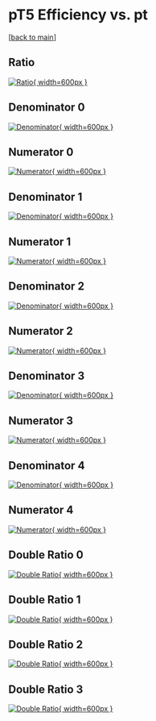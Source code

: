 # pT5 Efficiency vs. pt

[[back to main](./)]



## Ratio

[![Ratio](../mtv/var/pT5_xtr_0_-1_eff_pt.png){ width=600px }](../mtv/var/pT5_xtr_0_-1_eff_pt.pdf)

## Denominator 0

[![Denominator](../mtv/den/pT5_xtr_0_-1_eff_pt_den0.png){ width=600px }](../mtv/den/pT5_xtr_0_-1_eff_pt_den0.pdf)

## Numerator 0

[![Numerator](../mtv/num/pT5_xtr_0_-1_eff_pt_num0.png){ width=600px }](../mtv/num/pT5_xtr_0_-1_eff_pt_num0.pdf)

## Denominator 1

[![Denominator](../mtv/den/pT5_xtr_0_-1_eff_pt_den1.png){ width=600px }](../mtv/den/pT5_xtr_0_-1_eff_pt_den1.pdf)

## Numerator 1

[![Numerator](../mtv/num/pT5_xtr_0_-1_eff_pt_num1.png){ width=600px }](../mtv/num/pT5_xtr_0_-1_eff_pt_num1.pdf)

## Denominator 2

[![Denominator](../mtv/den/pT5_xtr_0_-1_eff_pt_den2.png){ width=600px }](../mtv/den/pT5_xtr_0_-1_eff_pt_den2.pdf)

## Numerator 2

[![Numerator](../mtv/num/pT5_xtr_0_-1_eff_pt_num2.png){ width=600px }](../mtv/num/pT5_xtr_0_-1_eff_pt_num2.pdf)

## Denominator 3

[![Denominator](../mtv/den/pT5_xtr_0_-1_eff_pt_den3.png){ width=600px }](../mtv/den/pT5_xtr_0_-1_eff_pt_den3.pdf)

## Numerator 3

[![Numerator](../mtv/num/pT5_xtr_0_-1_eff_pt_num3.png){ width=600px }](../mtv/num/pT5_xtr_0_-1_eff_pt_num3.pdf)

## Denominator 4

[![Denominator](../mtv/den/pT5_xtr_0_-1_eff_pt_den4.png){ width=600px }](../mtv/den/pT5_xtr_0_-1_eff_pt_den4.pdf)

## Numerator 4

[![Numerator](../mtv/num/pT5_xtr_0_-1_eff_pt_num4.png){ width=600px }](../mtv/num/pT5_xtr_0_-1_eff_pt_num4.pdf)

## Double Ratio 0

[![Double Ratio](../mtv/ratio/pT5_xtr_0_-1_eff_pt_ratio0.png){ width=600px }](../mtv/ratio/pT5_xtr_0_-1_eff_pt_ratio0.pdf)

## Double Ratio 1

[![Double Ratio](../mtv/ratio/pT5_xtr_0_-1_eff_pt_ratio1.png){ width=600px }](../mtv/ratio/pT5_xtr_0_-1_eff_pt_ratio1.pdf)

## Double Ratio 2

[![Double Ratio](../mtv/ratio/pT5_xtr_0_-1_eff_pt_ratio2.png){ width=600px }](../mtv/ratio/pT5_xtr_0_-1_eff_pt_ratio2.pdf)

## Double Ratio 3

[![Double Ratio](../mtv/ratio/pT5_xtr_0_-1_eff_pt_ratio3.png){ width=600px }](../mtv/ratio/pT5_xtr_0_-1_eff_pt_ratio3.pdf)

